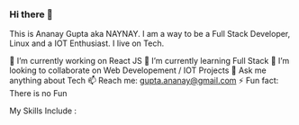 ### Hi there 👋
 
 This is Ananay Gupta aka NAYNAY. I am a way to be a Full Stack Developer, Linux and a IOT Enthusiast. I live on Tech.

 🔭 I’m currently working on React JS
 🌱 I’m currently learning Full Stack 
 👯 I’m looking to collaborate on Web Developement / IOT Projects
 💬 Ask me anything about Tech
 📫 Reach me: gupta.ananay@gmail.com
 ⚡ Fun fact: There is no Fun 
 
 My Skills Include :
 

